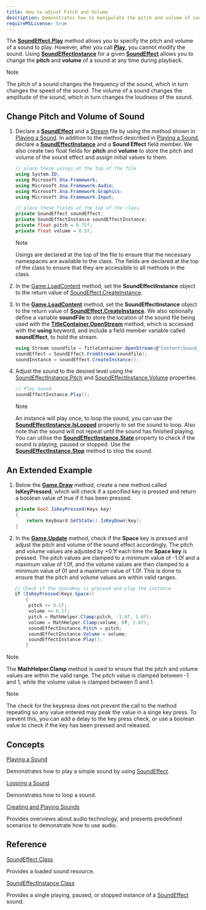 ```yaml
---
title: How to adjust Pitch and Volume
description: Demonstrates how to manipulate the pitch and volume of sound effects as they play.
requireMSLicense: true
---
```


The **[SoundEffect.Play](xref:Microsoft.Xna.Framework.Audio.SoundEffect.Play)** method allows you to specify the pitch and volume of a sound to play. However, after you call **[Play](xref:Microsoft.Xna.Framework.Audio.SoundEffect.Play)**, you cannot modify the sound. Using **[SoundEffectInstance](xref:Microsoft.Xna.Framework.Audio.SoundEffectInstance)** for a given **[SoundEffect](xref:Microsoft.Xna.Framework.Audio.SoundEffect)** allows you to change the **pitch** and **volume** of a sound at any time during playback.

> [!NOTE]
> The pitch of a sound changes the frequency of the sound, which in turn changes the speed of the sound. The volume of a sound changes the amplitude of the sound, which in turn changes the loudness of the sound.

## Change Pitch and Volume of Sound

1. Declare a **[SoundEffect](xref:Microsoft.Xna.Framework.Audio.SoundEffect)** and a [Stream](http://msdn.microsoft.com/en-us/library/system.io.stream.aspx) file by using the method shown in [Playing a Sound](HowTo_PlayASound.md). In addition to the method described in [Playing a Sound](HowTo_PlayASound.md), declare a **[SoundEffectInstance](xref:Microsoft.Xna.Framework.Audio.SoundEffectInstance)** and a **Sound Effect** field member. We also create two float fields for **pitch** and **volume** to store the pitch and volume of the sound effect and assign initial values to them.

    ```csharp
    // place these usings at the top of the file
    using System.IO;
    using Microsoft.Xna.Framework;
    using Microsoft.Xna.Framework.Audio;
    using Microsoft.Xna.Framework.Graphics;
    using Microsoft.Xna.Framework.Input;

    // place these fields at the top of the class
    private SoundEffect soundEffect;
    private SoundEffectInstance soundEffectInstance;
    private float pitch = 0.75f;
    private float volume = 0.5f;
    ```

    > [!NOTE]
    > Usings are declared at the top of the file to ensure that the necessary namespaces are available to the class. The fields are declared at the top of the class to ensure that they are accessible to all methods in the class.

2. In the [Game.LoadContent](xref:Microsoft.Xna.Framework.Game.LoadContent) method, set the **SoundEffectInstance** object to the return value of [SoundEffect.CreateInstance](xref:Microsoft.Xna.Framework.Audio.SoundEffect.CreateInstance).

3. In the **[Game.LoadContent](xref:Microsoft.Xna.Framework.Game.LoadContent)** method, set the **SoundEffectInstance** object to the return value of **[SoundEffect.CreateInstance](xref:Microsoft.Xna.Framework.Audio.SoundEffect.CreateInstance)**. We also optionally define a variable **soundFile** to store the location of the sound file being used with the **[TitleContainer.OpenStream](xref:Microsoft.Xna.Framework.TitleContainer#Microsoft_Xna_Framework_TitleContainer_OpenStream_System_String_)** method, which is accessed with the  **using** keyword, and include a field member variable called **soundEffect**, to hold the stream.

    ```csharp
    using Stream soundfile = TitleContainer.OpenStream(@"Content\Sound__FileName.wav");
    soundEffect = SoundEffect.FromStream(soundfile);
    soundInstance = soundEffect.CreateInstance();
    ```

4. Adjust the sound to the desired level using the [SoundEffectInstance.Pitch](xref:Microsoft.Xna.Framework.Audio.SoundEffectInstance.Pitch) and [SoundEffectInstance.Volume](xref:Microsoft.Xna.Framework.Audio.SoundEffectInstance.Volume) properties.

    ```csharp
    // Play Sound
    soundEffectInstance.Play();
    ```

     > [!NOTE]
     > An instance will play once, to loop the sound, you can use the **[SoundEffectInstance.IsLooped](xref:Microsoft.Xna.Framework.Audio.SoundEffectInstance.IsLooped)** property to set the sound to loop. Also note that the sound will not repeat until the sound has finished playing. You can utilise the **[SoundEffectInstance.State](xref:Microsoft.Xna.Framework.Audio.SoundEffectInstance.State)** property to check if the sound is playing, paused or stopped. Use the **[SoundEffectInstance.Stop](xref:Microsoft.Xna.Framework.Audio.SoundEffectInstance.Stop)** method to stop the sound.

## An Extended Example

 1. Below the **[Game.Draw](xref:Microsoft.Xna.Framework.Game#Microsoft_Xna_Framework_Game_Draw_Microsoft_Xna_Framework_GameTime_)** method, create a new method called **IsKeyPressed**, which will check if a specified key is pressed and return a boolean value of true if it has been pressed.

    ```csharp
    private bool IsKeyPressed(Keys key)
    {
        return Keyboard.GetState().IsKeyDown(key);
    }

     ```

 2. In the **[Game.Update](xref:Microsoft.Xna.Framework.Game#Microsoft_Xna_Framework_Game_Update_Microsoft_Xna_Framework_GameTime_)** method, check if the **Space** key is pressed and adjust the pitch and volume of the sound effect accordingly. The pitch and volume values are adjusted by +0.1f each time the **Space key** is pressed. The pitch values are clamped to a minimum value of -1.0f and a maximum value of 1.0f, and the volume values are then clamped to a minimum value of 0f and a maximum value of 1.0f. This is done to ensure that the pitch and volume values are within  valid ranges.

 ```csharp
    // Check if the SpaceKey is pressed and play the instance
    if (IsKeyPressed(Keys.Space))
        {
         pitch += 0.1f;
         volume += 0.1f;
         pitch = MathHelper.Clamp(pitch, -1.0f, 1.0f);
         volume = MathHelper.Clamp(volume, 0f, 1.0f);
         soundEffectInstance.Pitch = pitch;
         soundEffectInstance.Volume = volume;
         soundEffectInstance.Play();
        }
 ```

 > [!NOTE]
 > The **MathHelper.Clamp** method is used to ensure that the pitch and volume values are within the valid range. The pitch value is clamped between -1 and 1, while the volume value is clamped between 0 and 1.

 > [!NOTE]
 > The check for the keypress does not prevent the call to the method repeating so any value entered may peak the value in a singe key press. To prevent this, you can add a delay to the key press check, or use a boolean value to check if the key has been pressed and released.

## Concepts

[Playing a Sound](HowTo_PlayASound.md)

Demonstrates how to play a simple sound by using [SoundEffect](xref:Microsoft.Xna.Framework.Audio.SoundEffect).

[Looping a Sound](HowTo_LoopASound.md)

Demonstrates how to loop a sound.

[Creating and Playing Sounds](../../whatis/WhatIs_Audio.md)

Provides overviews about audio technology, and presents predefined scenarios to demonstrate how to use audio.

## Reference

[SoundEffect Class](xref:Microsoft.Xna.Framework.Audio.SoundEffect)

Provides a loaded sound resource.

[SoundEffectInstance Class](xref:Microsoft.Xna.Framework.Audio.SoundEffectInstance)

Provides a single playing, paused, or stopped instance of a [SoundEffect](xref:Microsoft.Xna.Framework.Audio.SoundEffect) sound.
